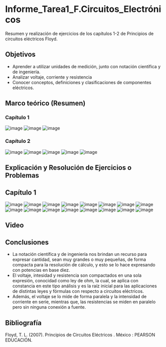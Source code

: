 # Informe_Tarea1_F.Circuitos_Electrónicos
Resumen y realización de ejercicios de los capítulos 1-2 de Principios de circuitos eléctricos Floyd.
## Objetivos 
- Aprender a utilizar unidades de medición, junto con notación científica y de ingeniería.
- Analizar voltaje, corriente y resistencia 
- Conocer conceptos, definiciones y clasificaciones de componentes eléctricos. 

## Marco teórico (Resumen)
### Capítulo 1
![image](https://user-images.githubusercontent.com/116780907/201888091-3989452d-037f-4d26-ac7c-f07641421f8c.png)
![image](https://user-images.githubusercontent.com/116780907/201888250-6f020fc7-f334-47f7-bc6d-a6e75fed603f.png)
![image](https://user-images.githubusercontent.com/116780907/201888982-6f43cb21-73ff-4085-a923-f377a0078fc0.png)

### Capítulo 2
![image](https://user-images.githubusercontent.com/116780907/201882021-319e1c0a-2364-48e4-8c10-825139e95d33.png)
![image](https://user-images.githubusercontent.com/116780907/201886241-2f22183c-5d4e-4fd5-b430-28b2cd074e03.png)
![image](https://user-images.githubusercontent.com/116780907/201886797-7169a860-a21b-4ded-a192-937956cb46a4.png)
![image](https://user-images.githubusercontent.com/116780907/201887124-6df1381c-7542-4f42-9e0d-acf61e4b4c3e.png)
![image](https://user-images.githubusercontent.com/116780907/201887587-5cb1e0d6-2d83-4304-af5b-bf271053bfa9.png)

## Explicación y Resolución de Ejercicios o Problemas 
## Capítulo 1
![image](https://user-images.githubusercontent.com/116780907/201893456-7eccdcab-d967-401d-a120-527a1fbfbda6.png)
![image](https://user-images.githubusercontent.com/116780907/201894443-d9855e4b-9c4a-4b56-87b6-ef54fcaaf451.png)
![image](https://user-images.githubusercontent.com/116780907/201894912-c009a196-fc31-4f85-932a-82361d09dbd7.png)
![image](https://user-images.githubusercontent.com/116780907/201895105-ef435c57-f09d-452c-9ed8-3d70d4a84e5c.png)
![image](https://user-images.githubusercontent.com/116780907/201895344-16776c53-8720-44fd-ac60-e98ced90fe24.png)
![image](https://user-images.githubusercontent.com/116780907/201895745-552ebabc-86d9-4be4-a3af-0bac86137957.png)
![image](https://user-images.githubusercontent.com/116780907/201895912-ca0f70c5-24e2-406f-b3de-58cde99d0f87.png)
![image](https://user-images.githubusercontent.com/116780907/201896135-ca69917b-1d13-44ae-88bf-7e77e5c7e4ae.png)
![image](https://user-images.githubusercontent.com/116780907/201896366-a35b0423-e6aa-4a99-8593-08c6ed87a00b.png)
![image](https://user-images.githubusercontent.com/116780907/201896913-8d170df5-05b5-4952-8803-0ccb3351998a.png)
![image](https://user-images.githubusercontent.com/116780907/201897193-22b8e9fa-e281-44be-8786-7ac682698c43.png)
![image](https://user-images.githubusercontent.com/116780907/201897322-2249b063-bd7f-4262-b7fa-8e253c271275.png)
![image](https://user-images.githubusercontent.com/116780907/201897558-88d62e3f-4422-4136-b552-43f5e1b00c30.png)
![image](https://user-images.githubusercontent.com/116780907/201897643-f88c02ae-4031-4d69-adb7-7a0c93f5a4dd.png)
![image](https://user-images.githubusercontent.com/116780907/201897748-3a782dbc-85ce-48ac-b3a9-7f303ec752b5.png)
![image](https://user-images.githubusercontent.com/116780907/201897956-0d0729ed-e097-45ef-b0dc-26418fb3eba4.png)

## Video 

## Conclusiones 

- La notación científica y de ingeniería nos brindan un recurso para expresar cantidad, sean muy grandes o muy pequeñas, de forma compacta para la resolución de cálculo, y esto se lo hace expresando con potencias en base diez. 
- El voltaje, intesidad y resistencia son compactados en una sola expresión, conocidad como ley de ohm, la cual, se aplica con constancia en este tipo análisis y es la raíz inicial para las aplicaciones de distintas leyes y fórmulas con respecto a circuitos eléctricos. 
- Además, el voltaje se lo mide de forma paralela y la intensidad de corriente en serie, mientras que, las resistencias se miden en paralelo pero sin ninguna conexión a fuente. 

## Bibliografía 

Floyd, T. L. (2007). Principios de Circuitos Eléctricos . México : PEARSON EDUCACIÓN.




